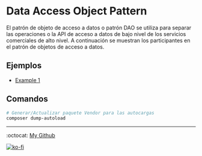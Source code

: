 # Data Access Object Pattern

El patrón de objeto de acceso a datos o patrón DAO se utiliza para separar las operaciones o la API de acceso a datos de bajo nivel de los servicios comerciales de alto nivel. A continuación se muestran los participantes en el patrón de objetos de acceso a datos.

## Ejemplos

- [Example 1](./example1)

## Comandos

```bash
# Generar/Actualizar paquete Vendor para las autocargas
composer dump-autoload
```

---
:octocat: [My Github](https://github.com/FernandoCalmet)

[![ko-fi](https://www.ko-fi.com/img/githubbutton_sm.svg)](https://ko-fi.com/T6T41JKMI)
